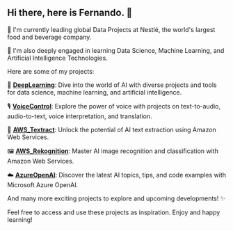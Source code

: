 ## Hi there, here is Fernando. 👋


🔭 I'm currently leading global Data Projects at Nestlé, the world's largest food and beverage company.

🌱 I'm also deeply engaged in learning Data Science, Machine Learning, and Artificial Intelligence Technologies.


Here are some of my projects:

🧠 **[DeepLearning](https://github.com/Ferstuque/DeepLearning)**: Dive into the world of AI with diverse projects and tools for data science, machine learning, and artificial intelligence.

🎙️ **[VoiceControl](https://github.com/Ferstuque/VoiceControl)**: Explore the power of voice with projects on text-to-audio, audio-to-text, voice interpretation, and translation.

📄 **[AWS_Textract](https://github.com/Ferstuque/AWS_Textract)**: Unlock the potential of AI text extraction using Amazon Web Services.

🖼️ **[AWS_Rekognition](https://github.com/Ferstuque/AWS_Rekognition)**: Master AI image recognition and classification with Amazon Web Services.

☁️ **[AzureOpenAI](https://github.com/Ferstuque/AzureOpenAI)**: Discover the latest AI topics, tips, and code examples with Microsoft Azure OpenAI.

And many more exciting projects to explore and upcoming developments! ✨

Feel free to access and use these projects as inspiration. Enjoy and happy learning!
